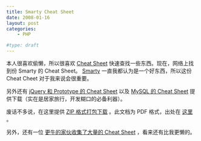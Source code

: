 ```yaml
---
title: Smarty Cheat Sheet
date: 2008-01-16
layout: post
categories:
    - PHP

#type: draft
---
```


本人很喜欢偷懒，所以很喜欢  [Cheat Sheet](http://www.google.com/search?client=opera&rls=zh-cn&q=Cheat+Sheet&sourceid=opera&ie=utf-8&oe=utf-8)  快速查找一些东西。现在，网络上找到份 Smarty 的 Cheat Sheet。 [Smarty](http://smarty.php.net)  一直我都认为是一个好东西，所以这份 Cheat Cheet 对于我来说会很重要。

另外还有  [jQuery 和 Prototype 的 Cheat Sheet]({{site.urls}}/posts/417/)  以及  [MySQL 的 Cheat Sheet]({{site.urls}}/posts/257/)  提供下载（实在是居家旅行，开发糊口的必备利器）。

废话不多说，在这里提供  [ZIP 格式打包下载](http://files.gracecode.com/2008_01_16/1200450568.zip) 。此文档为 PDF 格式，出处在 [这里](http://www.packtpub.com/smarty/book) 。

另外，还有一位 [更牛的家伙收集了大量的 Cheat Sheet](http://www.petefreitag.com/item/455.cfm)  ，看来还有比我更懒的。
